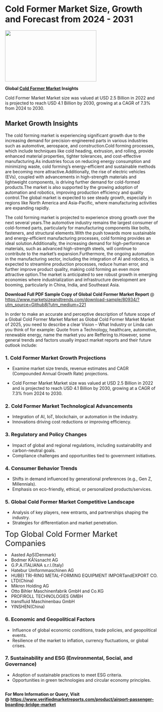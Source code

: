 <H1>Cold Former Market Size, Growth and Forecast from 2024 - 2031</H1><img class="aligncenter size-medium wp-image-584254" src="https://thirdeyenews.in/wp-content/uploads/2024/09/Global-Market-Research-300x168.jpeg" alt="" width="300" height="168" /><p><strong>Global&nbsp;<a href="https://www.marketsizeandtrends.com/download-sample/80934/?utm_source=Github8j?utm_medium=221">Cold Former Market</a> Insights</strong></p><p>Cold Former Market Market size was valued at USD 2.5 Billion in 2022 and is projected to reach USD 4.1 Billion by 2030, growing at a CAGR of 7.3% from 2024 to 2030.</p><p><h2>Market Growth Insights</h2> <p>The cold forming market is experiencing significant growth due to the increasing demand for precision-engineered parts in various industries such as automotive, aerospace, and construction.Cold forming processes, which include techniques like cold heading, extrusion, and rolling, provide enhanced material properties, tighter tolerances, and cost-effective manufacturing.As industries focus on reducing energy consumption and minimizing waste, cold forming’s energy-efficient and sustainable methods are becoming more attractive.Additionally, the rise of electric vehicles (EVs), coupled with advancements in high-strength materials and lightweight components, is driving further demand for cold-formed products.The market is also supported by the growing adoption of automation and robotics, improving production efficiency and quality control.The global market is expected to see steady growth, especially in regions like North America and Asia-Pacific, where manufacturing activities are expanding rapidly.</p> <p>The cold forming market is projected to experience strong growth over the next several years.The automotive industry remains the largest consumer of cold-formed parts, particularly for manufacturing components like bolts, fasteners, and structural elements.With the push towards more sustainable and energy-efficient manufacturing processes, cold forming provides an ideal solution.Additionally, the increasing demand for high-performance materials, such as advanced high-strength steels, will continue to contribute to the market’s expansion.Furthermore, the ongoing automation in the manufacturing sector, including the integration of AI and robotics, is expected to streamline production processes, reduce human error, and further improve product quality, making cold forming an even more attractive option.The market is anticipated to see robust growth in emerging economies where industrialization and infrastructure development are booming, particularly in China, India, and Southeast Asia.</p> <p><span class=""><strong>Download Full PDF Sample Copy of Global Cold Former Market Report</strong> @ <a href="https://www.marketsizeandtrends.com/download-sample/80934/?utm_source=Github8j?utm_medium=221" target="_blank">https://www.marketsizeandtrends.com/download-sample/80934/?utm_source=Github8j?utm_medium=221</a></span></p><p>In order to make an accurate and perceptive description of future scope of a Global&nbsp;Cold Former Market Market as Global&nbsp;Cold Former Market Market of 2025, you need to describe a clear Vision &ndash; What Industry or Linda can you think of for example: Quote from a Technology, healthcare, automotive, renewable energy, name the market you are Reffering to.However, some general trends and factors usually impact market reports and their future outlook include:</p><h3>1.&nbsp;<strong>Cold Former Market Growth Projections</strong></h3><ul><li>Examine market size trends, revenue estimates and CAGR (Compounded Annual Growth Rate) projections.</li><li><p>Cold Former Market Market size was valued at USD 2.5 Billion in 2022 and is projected to reach USD 4.1 Billion by 2030, growing at a CAGR of 7.3% from 2024 to 2030.</p></li></ul><h3>2.&nbsp;<strong>Cold Former Market Technological Advancements</strong></h3><ul><li>Integration of AI, IoT, blockchain, or automation in the industry.</li><li>Innovations driving cost reductions or improving efficiency.</li></ul><h3>3.&nbsp;<strong>Regulatory and Policy Changes</strong></h3><ul><li>Impact of global and regional regulations, including sustainability and carbon-neutral goals.</li><li>Compliance challenges and opportunities tied to government initiatives.</li></ul><h3>4.&nbsp;<strong>Consumer Behavior Trends</strong></h3><ul><li>Shifts in demand influenced by generational preferences (e.g., Gen Z, Millennials).</li><li>Emphasis on eco-friendly, ethical, or personalized products/services.</li></ul><h3>5.&nbsp;<strong>Global Cold Former Market Competitive Landscape</strong></h3><ul><li>Analysis of key players, new entrants, and partnerships shaping the industry.</li><li>Strategies for differentiation and market penetration.</li></ul><p data-pm-slice="1 1 []"><span style="color: inherit; font-family: inherit; font-size: 25px;">Top Global Cold Former Market Companies</span></p><div class="" data-test-id=""><p><li>Aasted ApS(Denmark)</li><li> Bodmer KÃ¼snacht AG</li><li> G.P.A.ITALIANA s.r.l.(Italy)</li><li> Hatebur Umformmaschinen AG</li><li> HUBEI TRI-RING METAL-FORMING EQUIPMENT IMPORTandEXPORT CO.</li><li>LTD(China)</li><li> Mikron Holding AG</li><li> Otto Bihler Maschinenfabrik GmbH and Co.KG</li><li> PROFIROLL TECHNOLOGIES GMBH</li><li> transfluid Maschinenbau GmbH</li><li> YINSHEN(China)</li></p></div><h3>6.&nbsp;<strong>Economic and Geopolitical Factors</strong></h3><ul><li>Influence of global economic conditions, trade policies, and geopolitical events.</li><li>Resilience of the market to inflation, currency fluctuations, or global crises.</li></ul><h3>7.&nbsp;<strong>Sustainability and ESG (Environmental, Social, and Governance)</strong></h3><ul><li>Adoption of sustainable practices to meet ESG criteria.</li><li>Opportunities in green technologies and circular economy principles.</li></ul><h2><strong style="font-size: 14px;">For More Information or Query, Visit @&nbsp;</strong><a style="background-color: #ffffff; font-size: 14px;" href="https://www.marketsizeandtrends.com/report/cold-former-market/" target="_blank">https://www.verifiedmarketreports.com/product/airport-passenger-boarding-bridge-market</a></h2>